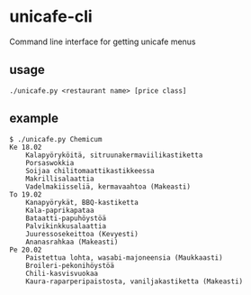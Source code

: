 unicafe-cli
===========

Command line interface for getting unicafe menus

usage
-----

	./unicafe.py <restaurant name> [price class]

example
-------

	$ ./unicafe.py Chemicum
	Ke 18.02
		Kalapyöryköitä, sitruunakermaviilikastiketta
		Porsaswokkia
		Soijaa chilitomaattikastikkeessa
		Makrillisalaattia
		Vadelmakiisseliä, kermavaahtoa (Makeasti)
	To 19.02
		Kanapyörykät, BBQ-kastiketta
		Kala-paprikapataa
		Bataatti-papuhöystöä
		Palvikinkkusalaattia
		Juuressosekeittoa (Kevyesti)
		Ananasrahkaa (Makeasti)
	Pe 20.02
		Paistettua lohta, wasabi-majoneensia (Maukkaasti)
		Broileri-pekonihöystöä
		Chili-kasvisvuokaa
		Kaura-raparperipaistosta, vaniljakastiketta (Makeasti)

